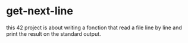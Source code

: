 # get-next-line
this 42 project is about writing a fonction that read a file line by line and print the result on the standard output.
